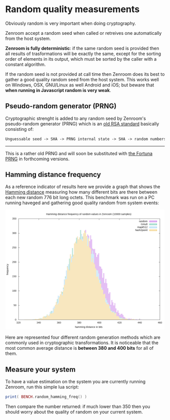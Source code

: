 # Random quality measurements

Obviously random is very important when doing cryptography.

Zenroom accept a random seed when called or retreives one
automatically from the host system.

**Zenroom is fully deterministic**: if the same random seed is
provided then all results of trasformations will be exactly the same,
except for the sorting order of elements in its output, which must be
sorted by the caller with a constant algorithm.

If the random seed is not provided at call time then Zenroom does its
best to gather a good quality random seed from the host system. This
works well on Windows, OSX, GNU/Linux as well Android and iOS; but
beware that **when running in Javascript random is very weak**.

## Pseudo-random generator (PRNG)

Cryptographic strenght is added to any random seed by Zenroom's
pseudo-random generator (PRNG) which is an [old RSA
standard](ftp://ftp.rsasecurity.com/pub/pdfs/bull-1.pdf) basically
consisting of:

```txt
Unguessable seed -> SHA -> PRNG internal state -> SHA -> random numbers
```
-----
This is a rather old PRNG and will soon be substituted with [the
Fortuna PRNG](https://en.wikipedia.org/wiki/Fortuna_(PRNG)) in
forthcoming versions.

## Hamming distance frequency

As a reference indicator of results here we provide a graph that shows
the [Hamming distance](https://en.wikipedia.org/wiki/Hamming_distance)
measuring how many different bits are there between each new random
776 bit long octets. This benchmark was run on a PC running haveged
and gathering good quality random from system events:

![Hamming distance random benchmark](img/random_hamming_gnuplot.png)

Here are represented four different random generation methods which
are commonly used in cryptographic transformations. It is noticeable
that the most common average distance is **between 380 and 400 bits**
for all of them.

## Measure your system

To have a value estimation on the system you are currently running
Zenroom, run this simple lua script:

```lua
print( BENCH.random_hamming_freq() )
```

Then compare the number returned: if much lower than 350 then you
should worry about the quality of random on your current system.

